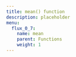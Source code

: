```yaml
---
title: mean() function
description: placeholder
menu:
  flux_0_7:
    name: mean
    parent: Functions
    weight: 1
---
```

